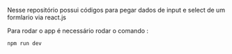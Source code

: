 Nesse repositório possui códigos para pegar dados de input e select de um formlario via react.js

Para rodar o app é necessário rodar o comando : 

  ```
npm run dev
  ```
